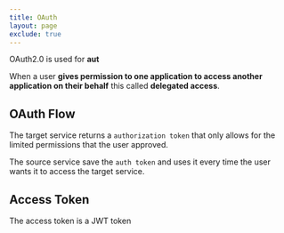```yaml
---
title: OAuth
layout: page
exclude: true
---
```


OAuth2.0 is used for **aut**

When a user **gives permission to one application to access another application on their behalf** this called **delegated access**.

## OAuth Flow

The target service returns a `authorization token` that only allows for the limited permissions that the user approved.

The source service save the `auth token` and uses it every time the user wants it to access the target service.

## Access Token

The access token is a JWT token
<!--stackedit_data:
eyJoaXN0b3J5IjpbMjA4MjYxNzYwM119
-->